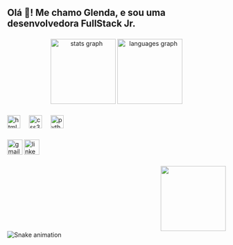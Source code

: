 <h2 align="left">Olá 👋! Me chamo Glenda, e sou uma desenvolvedora FullStack Jr.</h2>

###

<div align="center">
  <img src="https://github-readme-stats.vercel.app/api?username=glendamara&hide_title=false&hide_rank=false&show_icons=true&include_all_commits=true&count_private=true&disable_animations=false&theme=dracula&locale=en&hide_border=false" height="150" alt="stats graph"  />
  <img src="https://github-readme-stats.vercel.app/api/top-langs?username=glendamara&locale=en&hide_title=false&layout=compact&card_width=320&langs_count=5&theme=dracula&hide_border=false" height="150" alt="languages graph"  />
</div>

###

<div align="left">
  <img src="https://cdn.jsdelivr.net/gh/devicons/devicon/icons/html5/html5-original.svg" height="30" alt="html5 logo"  />
  <img width="12" />
  <img src="https://cdn.jsdelivr.net/gh/devicons/devicon/icons/css3/css3-original.svg" height="30" alt="css3 logo"  />
  <img width="12" />
  <img src="https://cdn.jsdelivr.net/gh/devicons/devicon/icons/python/python-original.svg" height="30" alt="python logo"  />
</div>

###

<div align="left">
  <img src="https://img.shields.io/static/v1?message=Gmail&logo=gmail&label=glendamara.dasilvapereira&color=D14836&logoColor=red&labelColor=&style=for-the-badge" height="35" alt="gmail logo"  />
  <a href="www.linkedin.com/in/ glenda-mara-a76521267" target="_blank">
    <img src="https://img.shields.io/static/v1?message=LinkedIn&logo=linkedin&label=glenda%20mara&color=0077B5&logoColor=blue&labelColor=&style=for-the-badge" height="35" alt="linkedin logo"  />
  </a>
</div>

###

<img align="right" height="150" src="https://media2.giphy.com/media/v1.Y2lkPTc5MGI3NjExZTdlbjUxamVqemxxdXdpd3MxOWgwamtwNWNrcmkzdTNqb3B1MzFuMCZlcD12MV9pbnRlcm5hbF9naWZfYnlfaWQmY3Q9Zw/IzfJSTepKi5vW/giphy.webp"  />

###

<br clear="both">

<img src="https://raw.githubusercontent.com/glendamara/glendamara/output/snake.svg" alt="Snake animation" />

###
